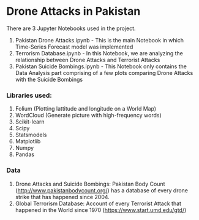 # Drone Attacks in Pakistan

There are 3 Jupyter Notebooks used in the project. 
1. Pakistan Drone Attacks.ipynb - This is the main Notebook in which Time-Series Forecast model was implemented
2. Terrorism Database.ipynb - In this Notebook, we are analyzing the relationship between Drone Attacks and Terrorist Attacks
3. Pakistan Suicide Bombings.ipynb - This Notebook only contains the Data Analysis part comprising of a few plots comparing Drone Attacks with the Suicide Bombings

### Libraries used:
1. Folium (Plotting lattitude and longitude on a World Map)
2. WordCloud (Generate picture with high-frequency words)
3. Scikit-learn
4. Scipy
5. Statsmodels
6. Matplotlib
7. Numpy
8. Pandas

### Data
1. Drone Attacks and Suicide Bombings: Pakistan Body Count (http://www.pakistanbodycount.org/) has a database of every drone strike that has happened since 2004. 
2. Global Terrorism Database: Account of every Terrorist Attack that happened in the World since 1970 (https://www.start.umd.edu/gtd/)
